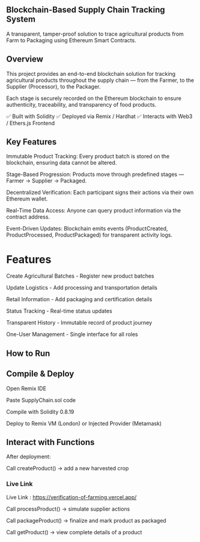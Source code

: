 

## Blockchain-Based Supply Chain Tracking System

A transparent, tamper-proof solution to trace agricultural products from Farm to Packaging using Ethereum Smart Contracts.

## Overview

This project provides an end-to-end blockchain solution for tracking agricultural products throughout the supply chain — from the Farmer, to the Supplier (Processor), to the Packager.

Each stage is securely recorded on the Ethereum blockchain to ensure authenticity, traceability, and transparency of food products.

✅ Built with Solidity
✅ Deployed via Remix / Hardhat
✅ Interacts with Web3 / Ethers.js Frontend

## Key Features

Immutable Product Tracking:
Every product batch is stored on the blockchain, ensuring data cannot be altered.

Stage-Based Progression:
Products move through predefined stages — Farmer → Supplier → Packaged.

Decentralized Verification:
Each participant signs their actions via their own Ethereum wallet.

Real-Time Data Access:
Anyone can query product information via the contract address.

Event-Driven Updates:
Blockchain emits events (ProductCreated, ProductProcessed, ProductPackaged) for transparent activity logs.

# Features
 Create Agricultural Batches - Register new product batches

 Update Logistics - Add processing and transportation details

 Retail Information - Add packaging and certification details

 Status Tracking - Real-time status updates

 Transparent History - Immutable record of product journey

 One-User Management - Single interface for all roles

## How to Run
## Compile & Deploy

Open Remix IDE

Paste SupplyChain.sol code

Compile with Solidity 0.8.19

Deploy to Remix VM (London) or Injected Provider (Metamask)

##  Interact with Functions

After deployment:

Call createProduct() → add a new harvested crop

### Live Link

Live Link : https://verification-of-farming.vercel.app/

Call processProduct() → simulate supplier actions

Call packageProduct() → finalize and mark product as packaged

Call getProduct() → view complete details of a product
